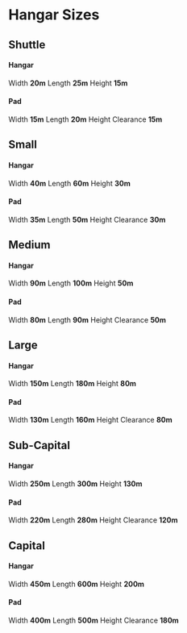 # Hangar Sizes


## Shuttle

#### Hangar

Width **20m**
Length **25m**
Height **15m**

#### Pad

Width **15m**
Length **20m**
Height Clearance **15m**


## Small

#### Hangar

Width **40m**
Length **60m**
Height **30m**

#### Pad

Width **35m**
Length **50m**
Height Clearance **30m**


## Medium

#### Hangar

Width **90m**
Length **100m**
Height **50m**

#### Pad

Width **80m**
Length **90m**
Height Clearance **50m**


## Large

#### Hangar

Width **150m**
Length **180m**
Height **80m**

#### Pad

Width **130m**
Length **160m**
Height Clearance **80m**


## Sub-Capital

#### Hangar

Width **250m**
Length **300m**
Height **130m**

#### Pad

Width **220m**
Length **280m**
Height Clearance **120m**


## Capital

#### Hangar

Width **450m**
Length **600m**
Height **200m**

#### Pad

Width **400m**
Length **500m**
Height Clearance **180m**
